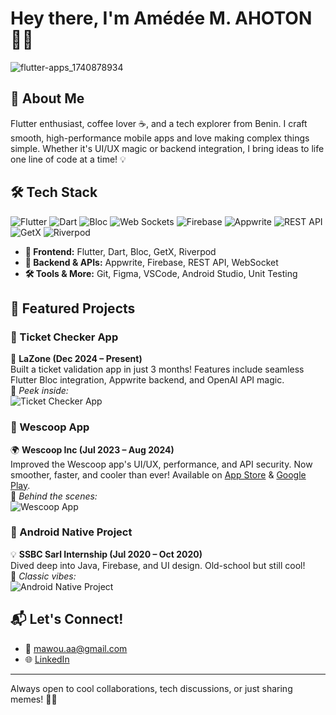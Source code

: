# Hey there, I'm Amédée M. AHOTON 👋🚀

![flutter-apps_1740878934](https://github.com/user-attachments/assets/f5f783c5-a9ae-483f-81a9-09e9aeba43d3)

## 🚀 About Me

Flutter enthusiast, coffee lover ☕, and a tech explorer from Benin. I craft smooth, high-performance mobile apps and love making complex things simple. Whether it's UI/UX magic or backend integration, I bring ideas to life one line of code at a time! 💡

## 🛠️ Tech Stack
![Flutter](https://img.shields.io/badge/Flutter-02569B?style=for-the-badge&logo=flutter&logoColor=white)  ![Dart](https://img.shields.io/badge/Dart-0175C2?style=for-the-badge&logo=dart&logoColor=white)  ![Bloc](https://img.shields.io/badge/Bloc-004680?style=for-the-badge&logo=bloc&logoColor=white)  ![Web Sockets](https://img.shields.io/badge/Web%20Sockets-008FCC?style=for-the-badge&logo=websocket&logoColor=white)  ![Firebase](https://img.shields.io/badge/Firebase-FFCA28?style=for-the-badge&logo=firebase&logoColor=black)  ![Appwrite](https://img.shields.io/badge/Appwrite-F02E65?style=for-the-badge&logo=appwrite&logoColor=white)  ![REST API](https://img.shields.io/badge/REST%20API-005F99?style=for-the-badge&logo=api&logoColor=white)  ![GetX](https://img.shields.io/badge/GetX-4A90E2?style=for-the-badge&logo=getx&logoColor=white)  ![Riverpod](https://img.shields.io/badge/Riverpod-46A2F1?style=for-the-badge&logo=riverpod&logoColor=white)

- **📱 Frontend:** Flutter, Dart, Bloc, GetX, Riverpod
- **🔗 Backend & APIs:** Appwrite, Firebase, REST API, WebSocket
- **🛠️ Tools & More:** Git, Figma, VSCode, Android Studio, Unit Testing

## 🌟 Featured Projects

### 🎫 Ticket Checker App
🚧 **LaZone (Dec 2024 – Present)**  
Built a ticket validation app in just 3 months! Features include seamless Flutter Bloc integration, Appwrite backend, and OpenAI API magic.  
📸 *Peek inside:*  
![Ticket Checker App](./A_modern_and_clean_illustration_representing_a_tic.png)

### 🚗 Wescoop App
🌍 **Wescoop Inc (Jul 2023 – Aug 2024)**  
Improved the Wescoop app's UI/UX, performance, and API security. Now smoother, faster, and cooler than ever! Available on [App Store](https://apps.apple.com/be/app/wescoop/id1619366384) & [Google Play](https://play.google.com/store/apps/details?id=com.wescoop.app).  
📸 *Behind the scenes:*  
![Wescoop App](./A_sleek_and_modern_illustration_of_a_ridesharing_m.png)

### 🤖 Android Native Project
💡 **SSBC Sarl Internship (Jul 2020 – Oct 2020)**  
Dived deep into Java, Firebase, and UI design. Old-school but still cool!  
📸 *Classic vibes:*  
![Android Native Project](./A_clean_and_simple_illustration_of_an_Android_nati.png)

## 📬 Let's Connect!

- 📧 [mawou.aa@gmail.com](mailto:mawou.aa@gmail.com)
- 🌐 [LinkedIn](https://www.linkedin.com/in/amedeeahoton)

---

Always open to cool collaborations, tech discussions, or just sharing memes! 🚀🔥


